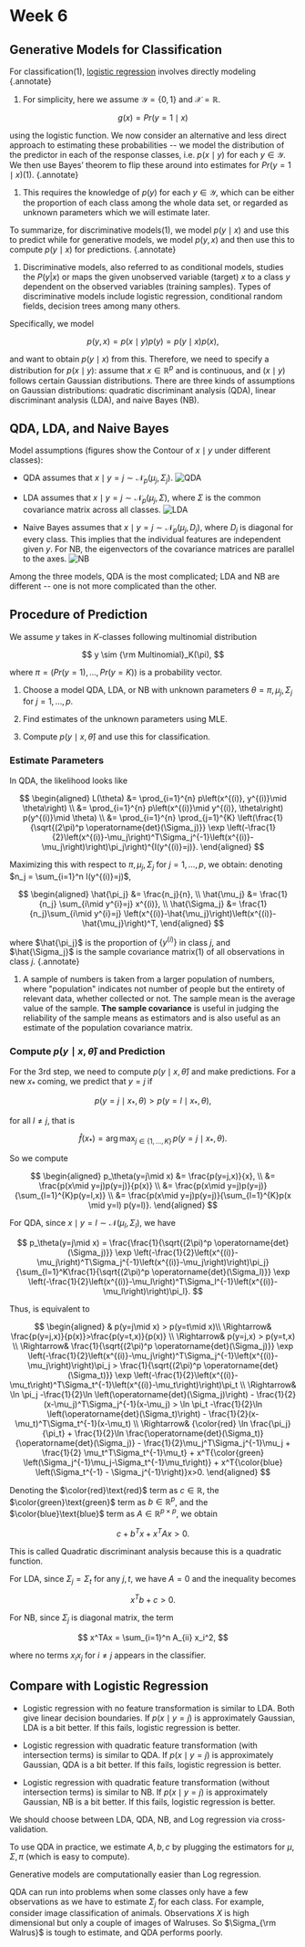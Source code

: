 # Week 6

## Generative Models for Classification

For classification(1), [logistic regression](/notes/lecture_notes/stat541_week5/#logistic-regression) involves directly modeling 
{.annotate}

1. For simplicity, here we assume $\mathcal{Y}=\{0,1\}$ and $\mathcal{X}=\mathbb{R}$. 

$$
g(x) = Pr(y=1\mid x)
$$

using the logistic function. We now consider an alternative and less direct approach to estimating these probabilities -- we model the distribution of the predictor in each of the response classes, i.e. $p(x\mid y)$ for each $y\in \mathcal{Y}$. We then use Bayes’ theorem to flip these around into estimates for $Pr(y = 1 \mid x)$(1).
{.annotate}

1. This requires the knowledge of $p(y)$ for each $y\in \mathcal{Y}$, which can be either the proportion of each class among the whole data set, or regarded as unknown parameters which we will estimate later. 

To summarize, for discriminative models(1), we model $p(y\mid x)$ and use this to predict while for generative models, we model $p(y,x)$ and then use this to compute $p(y\mid x)$ for predictions. 
{.annotate}

1. Discriminative models, also referred to as conditional models, studies the ${\displaystyle P(y|x)}$ or maps the given unobserved variable (target) $x$ to a class $y$ dependent on the observed variables (training samples). Types of discriminative models include logistic regression, conditional random fields, decision trees among many others. 

Specifically, we model 

$$
p(y,x) = p(x\mid y)p(y) = p(y\mid x) p(x), 
$$

and want to obtain $p(y\mid x)$ from this. Therefore, we need to specify a distribution for $p(x\mid y)$: assume that $x\in \mathbb{R}^p$ and is continuous, and $(x\mid y)$ follows certain Gaussian distributions. There are three kinds of assumptions on Gaussian distributions: quadratic discriminant analysis (QDA), linear discriminant analysis (LDA), and naive Bayes (NB). 

## QDA, LDA, and Naive Bayes

Model assumptions (figures show the Contour of $x\mid y$ under different classes):

- QDA assumes that $\displaystyle x\mid y=j \sim \mathcal{N}_p(\mu_j, \Sigma_j)$. 
![QDA](stat541_week601.svg)

- LDA assumes that $\displaystyle x\mid y=j \sim \mathcal{N}_p(\mu_j, \Sigma)$, where $\Sigma$ is the common covariance matrix across all classes. 
![LDA](stat541_week602.svg)

- Naive Bayes assumes that $\displaystyle x\mid y=j \sim \mathcal{N}_p(\mu_j, D_j)$, where $D_j$ is diagonal for every class. This implies that the individual features are independent given $y$. For NB, the eigenvectors of the covariance matrices are parallel to the axes. 
![NB](stat541_week603.svg)

Among the three models, QDA is the most complicated; LDA and NB are different -- one is not more complicated than the other. 

## Procedure of Prediction

We assume $y$ takes in $K$-classes following multinomial distribution

$$
y \sim {\rm Multinomial}_K(\pi), 
$$

where $\pi = \left(Pr(y=1),\dots,Pr(y=K)\right)$ is a probability vector.

1. Choose a model QDA, LDA, or NB with unknown parameters $\theta = \pi, \mu_j, \Sigma_j$ for $j=1,\dots, p$.  

2. Find estimates of the unknown parameters using MLE. 

3. Compute $\displaystyle p(y\mid x,\hat{\theta})$ and use this for classification. 

### Estimate Parameters

In QDA, the likelihood looks like 

$$
\begin{aligned}
L(\theta) 
&= \prod_{i=1}^{n} p\left(x^{(i)}, y^{(i)}\mid \theta\right) \\
&= \prod_{i=1}^{n} p\left(x^{(i)}\mid y^{(i)}, \theta\right) p(y^{(i)}\mid \theta) \\
&= \prod_{i=1}^{n} \prod_{j=1}^{K} \left(\frac{1}{\sqrt{(2\pi)^p \operatorname{det}(\Sigma_j)}} \exp \left(-\frac{1}{2}\left(x^{(i)}-\mu_j\right)^T\Sigma_j^{-1}\left(x^{(i)}-\mu_j\right)\right)\pi_j\right)^{I(y^{(i)}=j)}. 
\end{aligned}
$$

Maximizing this with respect to $\pi, \mu_j, \Sigma_j$ for $j=1,\dots, p$, we obtain: denoting $n_j = \sum_{i=1}^n I(y^{(i)}=j)$, 

$$
\begin{aligned}
\hat{\pi_j} &= \frac{n_j}{n}, \\
\hat{\mu_j} &= \frac{1}{n_j} \sum_{i\mid y^{i}=j} x^{(i)}, \\
\hat{\Sigma_j} &= \frac{1}{n_j}\sum_{i\mid y^{i}=j} \left(x^{(i)}-\hat{\mu_j}\right)\left(x^{(i)}-\hat{\mu_j}\right)^T, 
\end{aligned}
$$

where $\hat{\pi_j}$ is the proportion of $\{y^{(i)}\}$ in class $j$, and $\hat{\Sigma_j}$ is the sample covariance matrix(1) of all observations in class $j$. 
{.annotate}

1. A sample of numbers is taken from a larger population of numbers, where "population" indicates not number of people but the entirety of relevant data, whether collected or not. The sample mean is the average value of the sample. **The sample covariance** is useful in judging the reliability of the sample means as estimators and is also useful as an estimate of the population covariance matrix. 

### Compute $p(y\mid x,\hat{\theta})$ and Prediction

For the 3rd step, we need to compute $p(y\mid x,\hat{\theta})$ and make predictions. For a new $x_*$ coming, we predict that $y=j$ if 

$$
p(y=j\mid x_*,\theta) > p(y=l\mid x_*,\theta),
$$

for all $l \neq j$, that is 

$$
\hat{f}(x_*) = \operatorname*{arg\, max}_{j\in \{1,\dots,K\}}\, p(y=j\mid x_*, \theta). 
$$

So we compute

$$
\begin{aligned}
p_\theta(y=j\mid x) 
&= \frac{p(y=j,x)}{x}, \\
&= \frac{p(x\mid y=j)p(y=j)}{p(x)} \\
&= \frac{p(x\mid y=j)p(y=j)}{\sum_{l=1}^{K}p(y=l,x)} \\
&= \frac{p(x\mid y=j)p(y=j)}{\sum_{l=1}^{K}p(x \mid y=l) p(y=l)}.
\end{aligned}
$$

For QDA, since $x \mid y=l \sim \mathcal{N}(\mu_l,\Sigma_l)$, we have 

$$
p_\theta(y=j\mid x) = \frac{\frac{1}{\sqrt{(2\pi)^p \operatorname{det}(\Sigma_j)}} \exp \left(-\frac{1}{2}\left(x^{(i)}-\mu_j\right)^T\Sigma_j^{-1}\left(x^{(i)}-\mu_j\right)\right)\pi_j}{\sum_{l=1}^K\frac{1}{\sqrt{(2\pi)^p \operatorname{det}(\Sigma_l)}} \exp \left(-\frac{1}{2}\left(x^{(i)}-\mu_l\right)^T\Sigma_l^{-1}\left(x^{(i)}-\mu_l\right)\right)\pi_l}. 
$$

Thus, is equivalent to 

$$
\begin{aligned}
& p(y=j\mid x) > p(y=t\mid x)\\
\Rightarrow& \frac{p(y=j,x)}{p(x)}>\frac{p(y=t,x)}{p(x)} \\
\Rightarrow& p(y=j,x) > p(y=t,x) \\
\Rightarrow& \frac{1}{\sqrt{(2\pi)^p \operatorname{det}(\Sigma_j)}} \exp \left(-\frac{1}{2}\left(x^{(i)}-\mu_j\right)^T\Sigma_j^{-1}\left(x^{(i)}-\mu_j\right)\right)\pi_j > \frac{1}{\sqrt{(2\pi)^p \operatorname{det}(\Sigma_t)}} \exp \left(-\frac{1}{2}\left(x^{(i)}-\mu_t\right)^T\Sigma_t^{-1}\left(x^{(i)}-\mu_t\right)\right)\pi_t \\
\Rightarrow& \ln \pi_j -\frac{1}{2}\ln \left(\operatorname{det}(\Sigma_j)\right) - \frac{1}{2}(x-\mu_j)^T\Sigma_j^{-1}(x-\mu_j) > \ln \pi_t -\frac{1}{2}\ln \left(\operatorname{det}(\Sigma_t)\right) - \frac{1}{2}(x-\mu_t)^T\Sigma_t^{-1}(x-\mu_t) \\
\Rightarrow& {\color{red} \ln \frac{\pi_j}{\pi_t} + \frac{1}{2}\ln \frac{\operatorname{det}(\Sigma_t)}{\operatorname{det}(\Sigma_j)} - \frac{1}{2}\mu_j^T\Sigma_j^{-1}\mu_j + \frac{1}{2} \mu_t^T\Sigma_t^{-1}\mu_t} + x^T{\color{green} \left(\Sigma_j^{-1}\mu_j-\Sigma_t^{-1}\mu_t\right)} + x^T{\color{blue} \left(\Sigma_t^{-1} - \Sigma_j^{-1}\right)}x>0. 
\end{aligned}
$$

Denoting the $\color{red}\text{red}$ term as $c\in\mathbb{R}$, the $\color{green}\text{green}$ term as $b\in\mathbb{R}^p$, and the $\color{blue}\text{blue}$ term as $A\in\mathbb{R}^{p\times p}$, we obtain 

$$
c+b^Tx+x^TAx >0. 
$$

This is called Quadratic discriminant analysis because this is a quadratic function. 

For LDA, since $\Sigma_j=\Sigma_t$ for any $j,t$, we have $A=0$ and the inequality becomes

$$
x^Tb+c>0. 
$$

For NB, since $\Sigma_j$ is diagonal matrix, the term 

$$
x^TAx = \sum_{i=1}^n A_{ii} x_i^2,
$$

where no terms $x_ix_j$ for $i\neq j$ appears in the classifier. 

## Compare with Logistic Regression 

- Logistic regression with no feature transformation is similar to LDA. Both give linear decision boundaries. If $p(x\mid y=j)$ is approximately Gaussian, LDA is a bit better. If this fails, logistic regression is better. 

- Logistic regression with quadratic feature transformation (with intersection terms) is similar to QDA. If $p(x\mid y=j)$ is approximately Gaussian, QDA is a bit better. If this fails, logistic regression is better. 

- Logistic regression with quadratic feature transformation (without intersection terms) is similar to NB. If $p(x\mid y=j)$ is approximately Gaussian, NB is a bit better. If this fails, logistic regression is better. 

We should choose between LDA, QDA, NB, and Log regression via cross-validation. 

To use QDA in practice, we estimate $A,b,c$ by plugging the estimators for $\mu,\Sigma,\pi$ (which is easy to compute). 

Generative models are computationally easier than Log regression. 

QDA can run into problems when some classes only have a few observations as we have to estimate $\Sigma_j$ for each class. For example, consider image classification of animals. Observations $X$ is high dimensional but only a couple of images of Walruses. So $\Sigma_{\rm Walrus}$ is tough to estimate, and QDA performs poorly. 